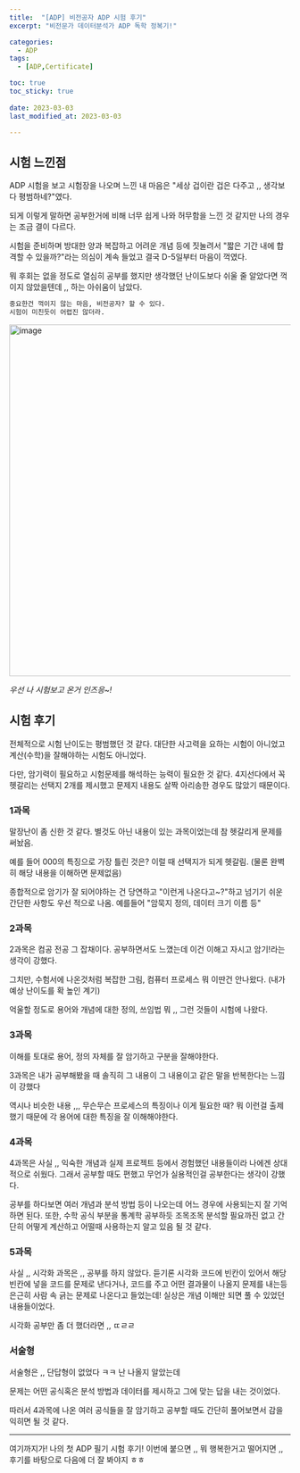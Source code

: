 ```yaml
---
title:  "[ADP] 비전공자 ADP 시험 후기" 
excerpt: "비전문가 데이터분석가 ADP 독학 정복기!"

categories:
  - ADP
tags:
  - [ADP,Certificate]

toc: true
toc_sticky: true
 
date: 2023-03-03    
last_modified_at: 2023-03-03

---
```


## 시험 느낀점 

ADP 시험을 보고 시험장을 나오며 느낀 내 마음은 "세상 겁이란 겁은 다주고 ,, 생각보다 평범하네?"였다.     

되게 이렇게 말하면 공부한거에 비해 너무 쉽게 나와 허무함을 느낀 것 같지만 나의 경우는 조금 결이 다르다.    

시험을 준비하며 방대한 양과 복잡하고 어려운 개념 등에 짓눌려서 "짧은 기간 내에 합격할 수 있을까?"라는 의심이 계속 들었고 결국 D-5일부터 마음이 꺽였다.     

뭐 후회는 없을 정도로 열심히 공부를 했지만 생각했던 난이도보다 쉬울 줄 알았다면 꺽이지 않았을텐데 ,, 하는 아쉬움이 남았다.    

```python
중요한건 꺽이지 않는 마음, 비전공자? 할 수 있다.   
시험이 미친듯이 어렵진 않더라.   
```
<img width="630" alt="image" src="https://user-images.githubusercontent.com/67791317/223302216-debebd44-f30c-4b2b-867a-9db77b492a29.png">


*우선 나 시험보고 온거 인즈응~!*

## 시험 후기 

전체적으로 시험 난이도는 평범했던 것 같다. 대단한 사고력을 요하는 시험이 아니었고 계산(수학)을 잘해야하는 시험도 아니었다.    

다만, 암기력이 필요하고 시험문제를 해석하는 능력이 필요한 것 같다. 4지선다에서 꼭 헷갈리는 선택지 2개를 제시했고 문제지 내용도 살짝 아리송한 경우도 많았기 때문이다.    

### 1과목 

말장난이 좀 신한 것 같다. 별것도 아닌 내용이 있는 과목이었는데 참 헷갈리게 문제를 써놨음.    

예를 들어 000의 특징으로 가장 틀린 것은? 이럴 때 선택지가 되게 헷갈림. (물론 완벽히 해당 내용을 이해하면 문제없음)    

종합적으로 암기가 잘 되어야하는 건 당연하고 "이런게 나온다고~?"하고 넘기기 쉬운 간단한 사항도 우선 적으로 나옴. 예를들어 "암묵지 정의, 데이터 크기 이름 등"    
  

### 2과목

2과목은 컴공 전공 그 잡채이다. 공부하면서도 느꼈는데 이건 이해고 자시고 암기!라는 생각이 강했다.    

그치만, 수험서에 나온것처럼 복잡한 그림, 컴퓨터 프로세스 뭐 이딴건 안나왔다. (내가 예상 난이도를 확 높인 계기)    

억울할 정도로 용어와 개념에 대한 정의, 쓰임법 뭐 ,, 그런 것들이 시험에 나왔다.   

### 3과목

이해를 토대로 용어, 정의 자체를 잘 암기하고 구분을 잘해야한다.    

3과목은 내가 공부해봤을 때 솔직히 그 내용이 그 내용이고 같은 말을 반복한다는 느낌이 강했다    

역시나 비슷한 내용 ,,, 무슨무슨 프로세스의 특징이나 이게 필요한 때? 뭐 이런걸 출제했기 때문에 각 용어에 대한 특징을 잘 이해해야한다.   

### 4과목 

4과목은 사실 ,, 익숙한 개념과 실제 프로젝트 등에서 경험했던 내용들이라 나에겐 상대적으로 쉬웠다. 그래서 공부할 때도 편했고 무언가 실용적인걸 공부한다는 생각이 강했다.   

공부를 하다보면 여러 개념과 분석 방법 등이 나오는데 어느 경우에 사용되는지 잘 기억하면 된다. 또한, 수학 공식 부분을 통계학 공부하듯 조목조목 분석할 필요까진 없고 간단히 어떻게 계산하고 어떨때 사용하는지 알고 있음 될 것 같다.   
 
### 5과목 

사실 ,, 시각화 과목은 ,, 공부를 하지 않았다. 듣기론 시각화 코드에 빈칸이 있어서 해당 빈칸에 넣을 코드를 문제로 낸다거나, 코드를 주고 어떤 결과물이 나올지 문제를 내는등 은근히 사람 속 긁는 문제로 나온다고 들었는데! 실상은 개념 이해만 되면 풀 수 있었던 내용들이었다.   

시각화 공부만 좀 더 했더라면 ,, ㄸㄹㄹ   

### 서술형 

서술형은 ,, 단답형이 없었다 ㅋㅋ 난 나올지 알았는데    

문제는 어떤 공식혹은 분석 방법과 데이터를 제시하고 그에 맞는 답을 내는 것이었다.   

따러서 4과목에 나온 여러 공식들을 잘 암기하고 공부할 때도 간단히 풀어보면서 감을 익히면 될 것 같다. 

---

여기까지가! 나의 첫 ADP 필기 시험 후기! 이번에 붙으면 ,, 뭐 행복한거고 떨어지면 ,, 후기를 바탕으로 다음에 더 잘 봐야지 ㅎㅎ 
